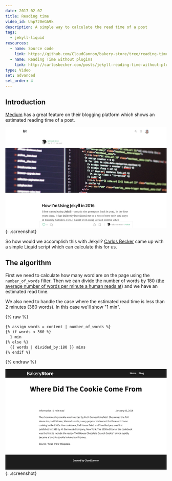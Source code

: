 ```yaml
---
date: 2017-02-07
title: Reading time
video_id: Unp720eGA9k
description: A simple way to calculate the read time of a post
tags:
  - jekyll-liquid
resources:
  - name: Source code
    link: https://github.com/CloudCannon/bakery-store/tree/reading-time
  - name: Reading Time without plugins
    link: http://carlosbecker.com/posts/jekyll-reading-time-without-plugins
type: Video
set: advanced
set_order: 4
---
```

## Introduction

[Medium](https://medium.com) has a great feature on their blogging platform which shows an estimated reading time of a post.

![Medium Michael Rose](/images/tutorials/reading-time/medium.jpg){: .screenshot}

So how would we accomplish this with Jekyll? [Carlos Becker](http://carlosbecker.com/posts/jekyll-reading-time-without-plugins) came up with a simple Liquid script which can calculate this for us.

## The algorithm

First we need to calculate how many word are on the page using the `number_of_words` filter. Then we can divide the number of words by 180 ([the average number of words per minute a human reads at](https://en.wikipedia.org/wiki/Words_per_minute)) and we have an estimated read time.

We also need to handle the case where the estimated read time is less than 2 minutes (360 words). In this case we'll show "1 min".

{% raw %}
~~~liquid
{% assign words = content | number_of_words %}
{% if words < 360 %}
  1 min
{% else %}
  {{ words | divided_by:180 }} mins
{% endif %}
~~~
{% endraw %}

![Finished read time](/images/tutorials/reading-time/finished.png){: .screenshot}

